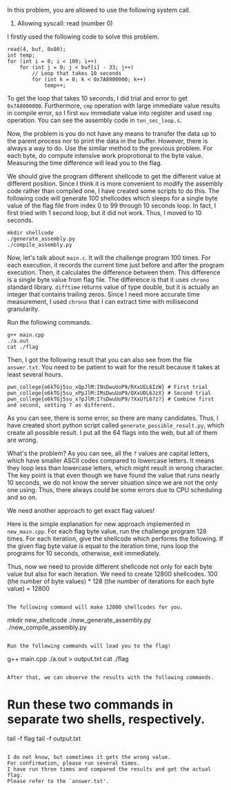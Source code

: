 In this problem, you are allowed to use the following system call.
1. Allowing syscall: read (number 0)

I firstly used the following code to solve this problem.
```
read(4, buf, 0x80);
int temp;
for (int i = 0; i < 100; i++)
    for (int j = 0; j < buf[i] - 33; j++)
        // Loop that takes 10 seconds
        for (int k = 0; k < 0x7A8000000; k++)
            temp++;
```

To get the loop that takes 10 seconds, I did trial and error to get `0x7A8000000`.
Furthermore, `cmp` operation with large immediate value results in compile error, so I first `mov` immediate value into register and used `cmp` operation.
You can see the assembly code in `ten_sec_loop.s`.

Now, the problem is you do not have any means to transfer the data up to the parent process nor to print the data in the buffer.
However, there is always a way to do.
Use the similar method to the previous problem.
For each byte, do compute intensive work proprotional to the byte value.
Measuring the time difference will lead you to the flag.

We should give the program different shellcode to get the different value at different position.
Since I think it is more convenient to modify the assembly code rather than compiled one, I have created some scripts to do this.
The following code will generate 100 shellcodes which sleeps for a single byte value of the flag file from index 0 to 99 through 10 seconds loop.
In fact, I first tried with 1 second loop, but it did not work. Thus, I moved to 10 seconds.
```
mkdir shellcode
./generate_assembly.py
./compile_assembly.py
```

Now, let's talk about `main.c`.
It will the challenge program 100 times.
For each execution, it records the current time just before and after the program execution.
Then, it calculates the difference between them. This difference is a single byte value from flag file.
The difference is that it uses `chrono` standard library.
`difftime` returns value of type double, but it is actually an integer that contains trailing zeros.
Since I need more accurate time measurement, I used `chrono` that I can extract time with millisecond granularity.

Run the following commands.
```
g++ main.cpp
./a.out
cat ./flag
```

Then, I got the following result that you can also see from the file `answer.txt`.
You need to be patient to wait for the result because it takes at least several hours.
```
pwn_college{o6kTGj5su_xQpJlM:INsDwuUoP9/RXxUEL6IzW} # First trial
pwn_college{o6kTGj5su_xPpJlM:IMsDwuUoP9/QXxUDL6JzX} # Second trial
pwn_college{o6kTGj5su_x?pJlM:I?sDwuUoP9/?XxU?L6?z?} # Combine first and second, setting ? as different.
```

As you can see, there is some error, so there are many candidates.
Thus, I have created short python script called `generate_possible_result.py`, which create all possible result.
I put all the 64 flags into the web, but all of them are wrong.

What's the problem?
As you can see, all the `?` values are capital letters, which have smaller ASCII codes compared to lowercase letters.
It means they loop less than lowercase letters, which might result in wrong character.
The key point is that even though we have found the value that runs nearly 10 seconds, we do not know the server situation since we are not the only one using. Thus, there always could be some errors due to CPU scheduling and so on.

We need another approach to get exact flag values!

Here is the simple explanation for new approach implemented in `new_main.cpp`.
For each flag byte value, run the challenge program 128 times.
For each iteration, give the shellcode which performs the following.
If the given flag byte value is equal to the iteration time, runs loop the programs for 10 seconds, otherwise, exit immediately.

Thus, now we need to provide different shellcode not only for each byte value but also for each iteration.
We need to create 12800 shellcodes.
100 (the number of byte values) * 128 (the number of iterations for each byte value) = 12800
```

The following command will make 12800 shellcodes for you.
```
mkdir new_shellcode
./new_generate_assembly.py
./new_compile_assembly.py
```

Run the following commands will lead you to the flag!
```
g++ main.cpp
./a.out > output.txt
cat ./flag
```

After that, we can observe the results with the following commands.
```
# Run these two commands in separate two shells, respectively.
tail -f flag
tail -f output.txt
```

I do not know, but sometimes it gets the wrong value.
For confirmation, please run several times.
I have run three times and compared the results and get the actual flag.
Please refer to the `answer.txt'.